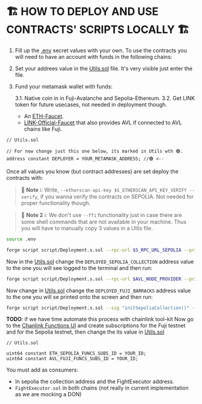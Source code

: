 # 🏗️ HOW TO DEPLOY AND USE CONTRACTS' SCRIPTS LOCALLY 🏗️

1. Fill up the [.env](./src/backend/.env.example) secret values with your own.
   To use the contracts you will need to have an account with funds in the following chains:

2. Set your addrees value in the [Utils.sol](./src/backend/src/Utils.sol) file. It's very visible just enter the file.
3. Fund your metamask wallet with funds:

   3.1. Native coin in in Fuji-Avalanche and Sepolia-Ethereum.
   3.2. Get LINK token for future usecases, not needed in deployment though.

   - An [ETH-Faucet](https://sepoliafaucet.com/).
   - [LINK-Official-Faucet](https://faucets.chain.link/) that also provides AVL if connected to AVL chains like Fuji.

```solidity
// Utils.sol

// For now change just this one below, its marked in Utils wth 🟢.
address constant DEPLOYER = YOUR_METAMASK_ADDRESS; //🟢 <--
```

Once all values you know (but contract addresses) are set deploy the contracts with:

> 📘 **Note** ℹ️: Write, `--etherscan-api-key $S_ETHERSCAN_API_KEY_VERIFY --verify`, if you wanna verify the contracts on SEPOLIA. Not needed for proper functionality though.

> 📘 **Note 2** ℹ️: We don't use `--ffi` functionality just in case there are some shell commands that are not available in your machine. Thus you will have to manually copy 3 values in a Utils file.

```bash
source .env

forge script script/Deployment.s.sol --rpc-url $S_RPC_URL_SEPOLIA --private-key $S_SK_DEPLOYER --broadcast
```

Now in the [Utils.sol](./src/backend/src/Utils.sol) change the `DEPLOYED_SEPOLIA_COLLECTION` address value to the one you will see logged to the terminal and then run:

```bash
forge script script/Deployment.s.sol --rpc-url $AVL_NODE_PROVIDER --private-key $S_SK_DEPLOYER --broadcast
```

Now change in [Utils.sol](./src/backend/src/Utils.sol) change the `DEPLOYED_FUJI_BARRACKS` address value to the one you will se printed onto the screen and then run:

```bash
forge script script/Deployment.s.sol --sig "initSepoliaCollection()" --rpc-url $S_RPC_URL_SEPOLIA --private-key $S_SK_DEPLOYER --broadcast
```

**TODO**: if we have time automate this process with chainlink tool-kit
Now go to the [Chanlink Functions UI](https://functions.chain.link/) and create subscriptions for the Fuji testnet and for the Sepolia testnet, then change the its value in [Utils.sol](./src/backend/src/Utils.sol)

```solidity
// Utils.sol

uint64 constant ETH_SEPOLIA_FUNCS_SUBS_ID = YOUR_ID;
uint64 constant AVL_FUJI_FUNCS_SUBS_ID = YOUR_ID;
```

You must add as consumers:

- In sepolia the collection address and the FightExecutor address.
- `FightExecutor.sol` in both chains (not really in current implementation as we are mocking a DON)
